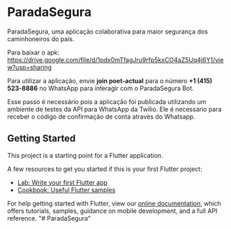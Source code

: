 # ParadaSegura

ParadaSegura, uma aplicação colaborativa para maior segurança dos caminhoneiros do país.

Para baixar o apk: https://drive.google.com/file/d/1pdx0mTfagJru9rfp5kxCO4aZ5Uq4j6Y1/view?usp=sharing

Para utilizar a aplicação, envie **join poet-actual** para o número  **+1 (415) 523-8886** no WhatsApp para interagir com o ParadaSegura Bot.

Esse passo é necessário pois a aplicação foi publicada utilizando um ambiente de testes da API para WhatsApp da Twilio. Ele é necessário para receber o código de confirmação de conta através do Whatsapp.

## Getting Started

This project is a starting point for a Flutter application.

A few resources to get you started if this is your first Flutter project:

- [Lab: Write your first Flutter app](https://flutter.dev/docs/get-started/codelab)
- [Cookbook: Useful Flutter samples](https://flutter.dev/docs/cookbook)

For help getting started with Flutter, view our
[online documentation](https://flutter.dev/docs), which offers tutorials,
samples, guidance on mobile development, and a full API reference.
"# ParadaSegura" 
